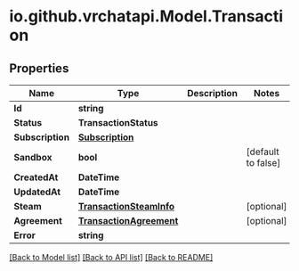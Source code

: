 # io.github.vrchatapi.Model.Transaction

## Properties

Name | Type | Description | Notes
------------ | ------------- | ------------- | -------------
**Id** | **string** |  | 
**Status** | **TransactionStatus** |  | 
**Subscription** | [**Subscription**](Subscription.md) |  | 
**Sandbox** | **bool** |  | [default to false]
**CreatedAt** | **DateTime** |  | 
**UpdatedAt** | **DateTime** |  | 
**Steam** | [**TransactionSteamInfo**](TransactionSteamInfo.md) |  | [optional] 
**Agreement** | [**TransactionAgreement**](TransactionAgreement.md) |  | [optional] 
**Error** | **string** |  | 

[[Back to Model list]](../README.md#documentation-for-models) [[Back to API list]](../README.md#documentation-for-api-endpoints) [[Back to README]](../README.md)

